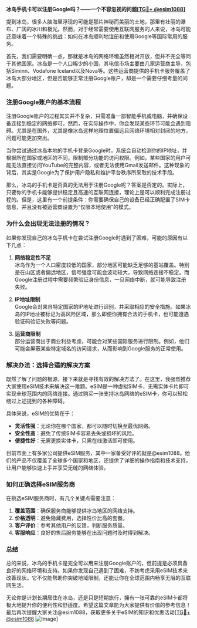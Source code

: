 **冰岛手机卡可以注册Google吗？——一个不容忽视的问题[[TG💪+ @esim1088](https://t.me/s/esim1088)]**

提到冰岛，很多人脑海里浮现的可能是那片神秘而美丽的土地，那里有壮丽的瀑布、广阔的冰川和极光。然而，对于经常需要使用互联网服务的人来说，冰岛可能还意味着一个特殊的挑战：如何在冰岛顺利地注册和使用Google等国际常用的服务。

首先，我们需要明确一点，那就是冰岛的网络环境虽然相对开放，但并不完全等同于其他国家。冰岛是一个人口稀少的小国，其电信市场主要由几家运营商主导，包括Siminn、Vodafone Iceland以及Nova等。这些运营商提供的手机卡服务覆盖了冰岛大部分地区，但是否能够正常注册Google账户，却是一个需要仔细考量的问题。

### **注册Google账户的基本流程**

注册Google账户的过程其实并不复杂，只需准备一部智能手机或电脑，并确保设备连接到稳定的网络即可。然而，在实际操作中，你会发现某些环节可能会遇到阻碍。尤其是在国外，尤其是像冰岛这样地理位置偏远且网络环境相对封闭的地方，问题可能更加突出。

当你尝试通过冰岛本地的手机卡登录Google时，系统会自动检测你的IP地址，并根据所在国家或地区的不同，限制部分功能的访问权限。例如，某些国家的用户可能无法直接访问YouTube的完整内容，或者无法使用Gmail发送邮件。这种现象的背后，其实是Google为了保护用户隐私和维护平台秩序所采取的技术手段。

那么，冰岛的手机卡是否真的无法用于注册Google呢？答案是否定的。实际上，只要你的手机卡能够提供稳定且高速的互联网连接，理论上是可以顺利完成注册过程的。但是，这里有一个前提条件：你需要确保自己的设备已经正确配置了SIM卡信息，并且没有被运营商设置为“仅限本地使用”的模式。

### **为什么会出现无法注册的情况？**

如果你发现自己的冰岛手机卡在尝试注册Google时遇到了困难，可能的原因有以下几点：

1. **网络稳定性不足**  
   冰岛作为一个人口密度较低的国家，部分地区可能缺乏足够的基站覆盖。特别是在山区或者偏远地区，信号强度可能会波动较大，导致网络连接不稳定。而Google注册过程中需要频繁验证身份信息，一旦网络中断，就可能导致注册失败。

2. **IP地址限制**  
   Google会对来自特定国家的IP地址进行识别，并采取相应的安全措施。如果冰岛的IP地址被标记为高风险区域，那么即便你拥有合法的手机卡，也可能遭遇验证码验证失败等问题。

3. **运营商限制**  
   部分运营商出于商业利益考虑，可能会对某些国际服务进行限制。例如，他们可能会屏蔽某些特定域名的访问请求，从而影响到Google服务的正常使用。

### **解决办法：选择合适的解决方案**

既然了解了问题的根源，接下来就是寻找有效的解决方法了。在这里，我强烈推荐大家使用eSIM技术来解决这一难题。eSIM是一种虚拟SIM卡，无需实体卡片即可实现全球范围内的网络连接。通过购买一张支持冰岛网络的eSIM卡，你可以轻松绕过上述提到的各种障碍。

具体来说，eSIM的优势在于：
- **灵活性强**：无论你在哪个国家，都可以随时切换至最优网络。
- **安全性高**：避免了传统SIM卡容易丢失或损坏的风险。
- **便捷性好**：无需更换实体卡，只需在线激活即可使用。

目前市面上有多家公司提供eSIM服务，其中一家备受好评的就是@esim1088。他们的产品不仅覆盖了全球多个国家和地区，还提供了详细的操作指南和技术支持，让用户能够快速上手并享受无缝的网络体验。

### **如何正确选择eSIM服务商**

在挑选eSIM服务商时，有几个关键点需要注意：
1. **覆盖范围**：确保服务商能够提供冰岛地区的网络支持。
2. **价格透明**：避免隐藏费用，选择性价比高的套餐。
3. **客户评价**：参考其他用户的反馈，判断服务质量。
4. **客服响应**：良好的售后服务能够在出现问题时及时得到解决。

### **总结**

总的来说，冰岛的手机卡是完全可以用来注册Google账户的，但前提是必须具备良好的网络环境和支持。如果你发现自己遇到了困难，不妨考虑采用eSIM技术来改善现状。它不仅能帮助你突破地域限制，还能让你在全球范围内畅享无阻的互联网生活。

无论你是计划长期居住在冰岛，还是只是短期旅行，拥有一张可靠的eSIM卡都将极大地提升你的便利性和舒适度。希望这篇文章能为大家提供有价值的参考信息！最后再次提醒大家关注@esim1088，获取更多关于eSIM的知识和优惠活动[[TG💪+ @esim1088](https://t.me/s/esim1088) ![Image](https://i.postimg.cc/4NQfJmqS/Snipaste-2025-05-13-00-14-12.png)]